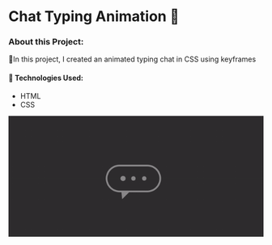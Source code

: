 # Chat Typing Animation 💬

### About this Project:
🔹In this project, I created an animated typing chat in CSS using keyframes


#### 🔹 Technologies Used:
- HTML
- CSS

![image](chatbot.gif)